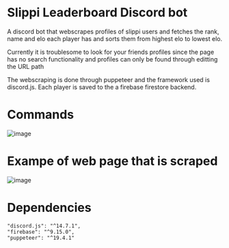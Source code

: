 # Slippi Leaderboard Discord bot

A discord bot that webscrapes profiles of slippi users and fetches the rank, name and elo each player has and sorts them from highest elo to lowest elo.

Currently it is troublesome to look for your friends profiles since the page has no search functionality and profiles can only be found through editting the URL path

The webscraping is done through puppeteer and the framework used is discord.js. Each player is saved to the a firebase firestore backend.

# Commands
![image](https://user-images.githubusercontent.com/63982069/211643679-b396c705-90c5-464e-905b-0aee294388ad.png)

# Exampe of web page that is scraped

![image](https://user-images.githubusercontent.com/63982069/211643834-a520d088-2e59-489e-af11-2308df7e8693.png)


# Dependencies
    "discord.js": "^14.7.1",
    "firebase": "^9.15.0",
    "puppeteer": "^19.4.1"
